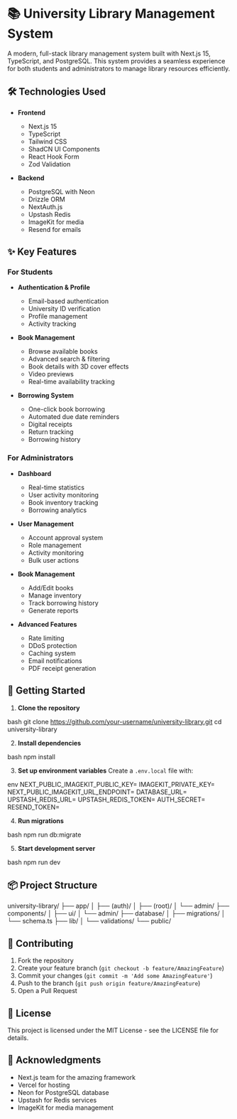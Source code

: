 # 📚 University Library Management System

A modern, full-stack library management system built with Next.js 15, TypeScript, and PostgreSQL. This system provides a seamless experience for both students and administrators to manage library resources efficiently.

## 🛠️ Technologies Used

- **Frontend**

  - Next.js 15
  - TypeScript
  - Tailwind CSS
  - ShadCN UI Components
  - React Hook Form
  - Zod Validation

- **Backend**
  - PostgreSQL with Neon
  - Drizzle ORM
  - NextAuth.js
  - Upstash Redis
  - ImageKit for media
  - Resend for emails

## ✨ Key Features

### For Students

- **Authentication & Profile**

  - Email-based authentication
  - University ID verification
  - Profile management
  - Activity tracking

- **Book Management**

  - Browse available books
  - Advanced search & filtering
  - Book details with 3D cover effects
  - Video previews
  - Real-time availability tracking

- **Borrowing System**
  - One-click book borrowing
  - Automated due date reminders
  - Digital receipts
  - Return tracking
  - Borrowing history

### For Administrators

- **Dashboard**

  - Real-time statistics
  - User activity monitoring
  - Book inventory tracking
  - Borrowing analytics

- **User Management**

  - Account approval system
  - Role management
  - Activity monitoring
  - Bulk user actions

- **Book Management**

  - Add/Edit books
  - Manage inventory
  - Track borrowing history
  - Generate reports

- **Advanced Features**
  - Rate limiting
  - DDoS protection
  - Caching system
  - Email notifications
  - PDF receipt generation

## 🚀 Getting Started

1. **Clone the repository**

bash
git clone https://github.com/your-username/university-library.git
cd university-library

2. **Install dependencies**

bash
npm install

3. **Set up environment variables**
   Create a `.env.local` file with:

env
NEXT_PUBLIC_IMAGEKIT_PUBLIC_KEY=
IMAGEKIT_PRIVATE_KEY=
NEXT_PUBLIC_IMAGEKIT_URL_ENDPOINT=
DATABASE_URL=
UPSTASH_REDIS_URL=
UPSTASH_REDIS_TOKEN=
AUTH_SECRET=
RESEND_TOKEN=

4. **Run migrations**

bash
npm run db:migrate

5. **Start development server**

bash
npm run dev

## 📦 Project Structure

university-library/
├── app/
│ ├── (auth)/
│ ├── (root)/
│ └── admin/
├── components/
│ ├── ui/
│ └── admin/
├── database/
│ ├── migrations/
│ └── schema.ts
├── lib/
│ └── validations/
└── public/

## 🤝 Contributing

1. Fork the repository
2. Create your feature branch (`git checkout -b feature/AmazingFeature`)
3. Commit your changes (`git commit -m 'Add some AmazingFeature'`)
4. Push to the branch (`git push origin feature/AmazingFeature`)
5. Open a Pull Request

## 📄 License

This project is licensed under the MIT License - see the LICENSE file for details.

## 🙏 Acknowledgments

- Next.js team for the amazing framework
- Vercel for hosting
- Neon for PostgreSQL database
- Upstash for Redis services
- ImageKit for media management
